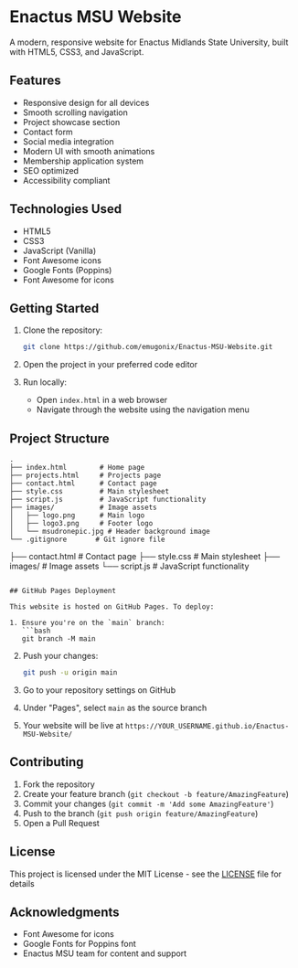# Enactus MSU Website

A modern, responsive website for Enactus Midlands State University, built with HTML5, CSS3, and JavaScript.

## Features

- Responsive design for all devices
- Smooth scrolling navigation
- Project showcase section
- Contact form
- Social media integration
- Modern UI with smooth animations
- Membership application system
- SEO optimized
- Accessibility compliant

## Technologies Used

- HTML5
- CSS3
- JavaScript (Vanilla)
- Font Awesome icons
- Google Fonts (Poppins)
- Font Awesome for icons

## Getting Started

1. Clone the repository:
   ```bash
   git clone https://github.com/emugonix/Enactus-MSU-Website.git
   ```

2. Open the project in your preferred code editor

3. Run locally:
   - Open `index.html` in a web browser
   - Navigate through the website using the navigation menu

## Project Structure

```
.
├── index.html        # Home page
├── projects.html     # Projects page
├── contact.html      # Contact page
├── style.css         # Main stylesheet
├── script.js         # JavaScript functionality
├── images/           # Image assets
│   ├── logo.png      # Main logo
│   ├── logo3.png     # Footer logo
│   └── msudronepic.jpg # Header background image
└── .gitignore       # Git ignore file
```
├── contact.html      # Contact page
├── style.css         # Main stylesheet
├── images/           # Image assets
└── script.js         # JavaScript functionality
```

## GitHub Pages Deployment

This website is hosted on GitHub Pages. To deploy:

1. Ensure you're on the `main` branch:
   ```bash
   git branch -M main
   ```

2. Push your changes:
   ```bash
   git push -u origin main
   ```

3. Go to your repository settings on GitHub
4. Under "Pages", select `main` as the source branch
5. Your website will be live at `https://YOUR_USERNAME.github.io/Enactus-MSU-Website/`

## Contributing

1. Fork the repository
2. Create your feature branch (`git checkout -b feature/AmazingFeature`)
3. Commit your changes (`git commit -m 'Add some AmazingFeature'`)
4. Push to the branch (`git push origin feature/AmazingFeature`)
5. Open a Pull Request

## License

This project is licensed under the MIT License - see the [LICENSE](LICENSE) file for details

## Acknowledgments

- Font Awesome for icons
- Google Fonts for Poppins font
- Enactus MSU team for content and support
